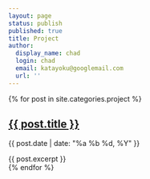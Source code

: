 ```yaml
---
layout: page
status: publish
published: true
title: Project
author:
  display_name: chad
  login: chad
  email: katayoku@googlemail.com
  url: ''
---
```


<div class="home">

 {% for post in site.categories.project %}
<h2><a href="{{ post.url }}">{{ post.title }}</a></h2>
  <p class="author">
    <span class="date">{{ post.date | date: "%a %b %d, %Y" }}</span>
  </p>
  <div class="content">
    {{ post.excerpt }}
  </div>
{% endfor %}
</div>
